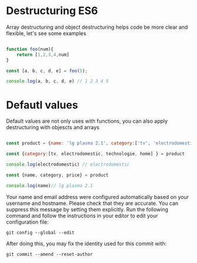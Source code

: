 # Destructuring ES6

Array destructuring and object destructuring helps code be more clear and flexible, let's see some examples

```javascript

function foo(num){
	return [1,2,3,4,num]
}

const [a, b, c, d, e] = foo(5);

console.log(a, b, c, d, e) // 1 2 3 4 5

```

# Defautl values

Default values are not only uses with functions, you can also apply destructuring with objescts and arrays

```javascript

const product = {name: 'lg plasma 2.1', category:['tv', 'electrodomestic', 'technologie', 'home'], price: 120 };

const {category:[tv, electrodomestic, technologie, home] } = product

console.log(electrodomestic) // electrodomestic

const {name, category, price} = product

console.log(name)// lg plasma 2.1

```


Your name and email address were configured automatically based
on your username and hostname. Please check that they are accurate.
You can suppress this message by setting them explicitly. Run the
following command and follow the instructions in your editor to edit
your configuration file:

    git config --global --edit

After doing this, you may fix the identity used for this commit with:

    git commit --amend --reset-author